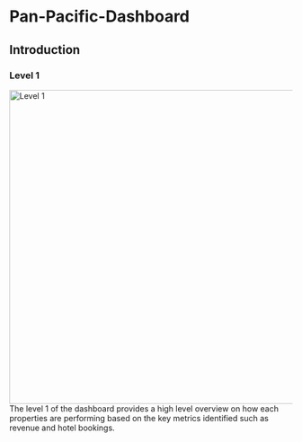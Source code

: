 # Pan-Pacific-Dashboard
## Introduction
### Level 1
<img width="559" alt="Level 1" src="https://github.com/user-attachments/assets/5ed0bafe-e81b-4b68-90f3-ac90ff1a26fc" />   
  The level 1 of the dashboard provides a high level overview on how each properties are performing based on the key metrics identified such as revenue and hotel bookings.  

